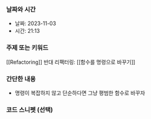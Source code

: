 ### 날짜와 시간

- 날짜: 2023-11-03
- 시간: 21:13

### 주제 또는 키워드
[[Refactoring]]
반대 리팩터링: [[함수를 명령으로 바꾸기]]
### 간단한 내용
- 명령이 복잡하지 않고 단순하다면 그냥 평범한 함수로 바꾸자

### 코드 스니펫 (선택)

```typescript
```
